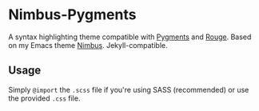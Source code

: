 # Nimbus-Pygments

A syntax highlighting theme compatible with [Pygments](http://pygments.org/) and [Rouge](http://rouge.jneen.net/). Based on my Emacs theme [Nimbus](https://github.com/m-cat/nimbus-pygments.git). Jekyll-compatible.

## Usage

Simply `@import` the `.scss` file if you're using SASS (recommended) or use the provided `.css` file.
